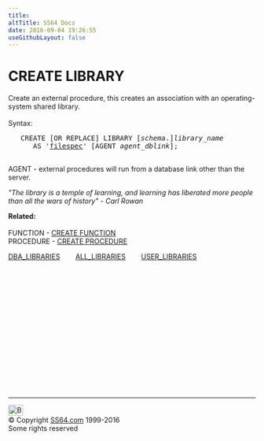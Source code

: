 ```yaml
---
title:
altTitle: SS64 Docs
date: 2016-09-04 19:26:55
useGithubLayout: false
---
```

<!-- #BeginLibraryItem "/Library/head_ora.lbi" --><!-- #EndLibraryItem --><h1>CREATE LIBRARY</h1> 
<p>Create an external
  procedure, this creates an association with an operating-system shared library.<br>
  <br>
  Syntax:</p>
<pre>   CREATE [OR REPLACE] LIBRARY [<i>schema</i>.]<i>library_name</i> 
      AS '<a href="clause_filespec.html">filespec</a>' [AGENT <i>agent_dblink</i>];

</pre>
<p>AGENT - external procedures
      will run from a database
  link other than the server.</p>
<p><i> "The library is a temple of learning, and learning has liberated more people than all the wars of history" - Carl Rowan</i></p>
<p><b>Related:<br>
  <br>
  </b>FUNCTION - <a href="function_c.html">CREATE FUNCTION</a><br>
  PROCEDURE - <a href="procedure_c.html">CREATE PROCEDURE</a> </p>
<p>  <span class="code"><a href="../orad/DBA_LIBRARIES.html">DBA_LIBRARIES</a>&nbsp;&nbsp;&nbsp;&nbsp;&nbsp;&nbsp;&nbsp;&nbsp;<a href="../orad/ALL_LIBRARIES.html">ALL_LIBRARIES</a>&nbsp;&nbsp;&nbsp;&nbsp;&nbsp;&nbsp;&nbsp;&nbsp;<a href="../orad/USER_LIBRARIES.html">USER_LIBRARIES</a> </span></p><!-- #BeginLibraryItem "/Library/foot_ora.lbi" --><p>
<!-- oracle-footer -->
<ins class="adsbygoogle" style="display:inline-block;width:300px;height:250px" data-ad-client="ca-pub-6140977852749469" data-ad-slot="4275490898"></ins>
<script>
(adsbygoogle = window.adsbygoogle || []).push({});
</script></p>
<hr>
<div id="bl" class="footer"><a href="library_c.html#"><img src="../images/top.png" width="30" height="22" alt="Back to the Top"></a></div>
<div id="br" class="footer, tagline">© Copyright <a href="http://ss64.com/">SS64.com</a> 1999-2016<br>
Some rights reserved</div><!-- #EndLibraryItem -->

